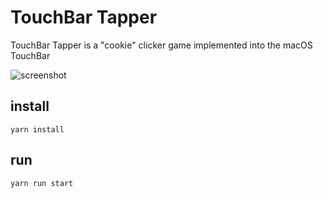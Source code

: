 # TouchBar Tapper

TouchBar Tapper is a "cookie" clicker game implemented into the macOS TouchBar

![screenshot](https://i.imgur.com/hsQW409.png)

## install
```yarn install```

## run
```yarn run start```